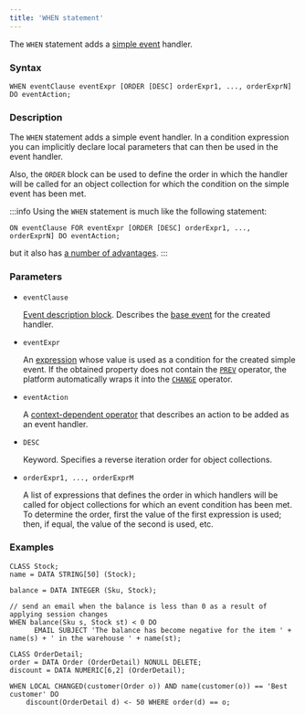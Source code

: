 ```yaml
---
title: 'WHEN statement'
---
```


The `WHEN` statement adds a [simple event](Simple_event.md) handler.

### Syntax 

```
WHEN eventClause eventExpr [ORDER [DESC] orderExpr1, ..., orderExprN] DO eventAction;
```

### Description

The `WHEN` statement adds a simple event handler. In a condition expression you can implicitly declare local parameters that can then be used in the event handler.

Also, the `ORDER` block can be used to define the order in which the handler will be called for an object collection for which the condition on the simple event has been met. 


:::info
Using the `WHEN` statement is much like the following statement:

```
ON eventClause FOR eventExpr [ORDER [DESC] orderExpr1, ..., orderExprN] DO eventAction;
```

but it also has [a number of advantages](Simple_event.md).
:::

### Parameters

- `eventClause`

    [Event description block](Event_description_block.md). Describes the [base event](Events.md) for the created handler.

- `eventExpr`

    An [expression](Expression.md) whose value is used as a condition for the created simple event. If the obtained property does not contain the [`PREV`](Previous_value_PREV.md) operator, the platform automatically wraps it into the [`CHANGE`](Property_change_CHANGE.md) operator.

- `eventAction`

    A [context-dependent operator](Action_operators.md#contextdependent) that describes an action to be added as an event handler.

- `DESC`

    Keyword. Specifies a reverse iteration order for object collections. 

- `orderExpr1, ..., orderExprM`

    A list of expressions that defines the order in which handlers will be called for object collections for which an event condition has been met. To determine the order, first the value of the first expression is used; then, if equal, the value of the second is used, etc. 

### Examples

```lsf
CLASS Stock;
name = DATA STRING[50] (Stock);

balance = DATA INTEGER (Sku, Stock);

// send an email when the balance is less than 0 as a result of applying session changes
WHEN balance(Sku s, Stock st) < 0 DO
      EMAIL SUBJECT 'The balance has become negative for the item ' + name(s) + ' in the warehouse ' + name(st);

CLASS OrderDetail;
order = DATA Order (OrderDetail) NONULL DELETE;
discount = DATA NUMERIC[6,2] (OrderDetail);

WHEN LOCAL CHANGED(customer(Order o)) AND name(customer(o)) == 'Best customer' DO
    discount(OrderDetail d) <- 50 WHERE order(d) == o;
```

